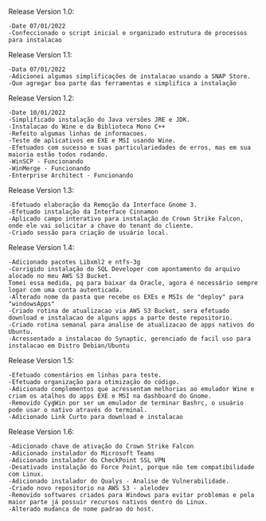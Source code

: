Release Version 1.0:
     
    -Date 07/01/2022
    -Confeccionado o script inicial e organizado estrutura de processos para instalacao

Release Version 1.1:
     
    -Data 07/01/2022
    -Adicionei algumas simplificações de instalacao usando a SNAP Store.
    -Que agregar boa parte das ferramentas e simplifica a instalação

Release Version 1.2:
 
    -Date 10/01/2022
    -Simplificado instalação do Java versões JRE e JDK.
    -Instalacao do Wine e da Biblioteca Mono C++
    -Refeito algumas linhas de informacoes.
    -Teste de aplicativos em EXE e MSI usando Wine.
    -Efetuados com sucesso e suas particulariedades de erros, mas em sua maioria estão todos rodando.
    -WinSCP - Funcionando
    -WinMerge - Funcionando
    -Enterprise Architect - Funcionando

Release Version 1.3:

    -Efetuado elaboração da Remoção da Interface Gnome 3.
    -Efetuado instalação da Interface Cinnamon
    -Aplicado campo interativo para instalação do Crown Strike Falcon, onde ele vai solicitar a chave do tenant do cliente.
    -Criado sessão para criação de usuário local.

Release Version 1.4:
 
    -Adicionado pacotes Libxml2 e ntfs-3g
    -Corrigido instalação do SQL Developer com apontamento do arquivo alocado no meu AWS S3 Bucket.
    Tomei essa medida, pq para baixar da Oracle, agora é necessário sempre logar com uma conta autenticada.
    -Alterado nome da pasta que recebe os EXEs e MSIs de "deploy" para "windowsApps"
    -Criado rotina de atualizacao via AWS S3 Bucket, sera efetuado download e instalacao de alguns apps a parte deste repositorio.
    -Criado rotina semanal para analise de atualizacao de apps nativos do Ubuntu.
    -Acressentado a instalacao do Synaptic, gerenciado de facil uso para instalacao em Distro Debian/Ubuntu
    
Release Version 1.5:
 
    -Efetuado comentários em linhas para teste.
    -Efetuado organização para otimização do código.
    -Adicionado complementos que acressentam melhorias ao emulador Wine e criam os atalhos do apps EXE e MSI na dashboard do Gnome.
    -Removido CygWin por ser um emulador de terminar Bashrc, o usuário pode usar o nativo através do terminal.
    -Adicionado Link Curto para download e instalacao

Release Version 1.6:

    -Adicionado chave de ativação do Crown Strike Falcon
    -Adicionado instalador do Microsoft Teams
    -Adicionado instalador do CheckPoint SSL VPN
    -Desativado instalação do Force Point, porque não tem compatibilidade com Linux.
    -Adicionado instalador do Qualys - Analise de Vulnerabilidade.
    -Criado novo repositorio na AWS S3 - alelodev
    -Removido softwares criados para Windows para evitar problemas e pela maior parte já possuir recursos nativos dentro do Linux.
    -Alterado mudanca de nome padrao do host.


